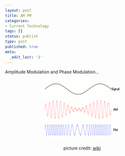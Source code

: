 ```yaml
---
layout: post
title: AM PM
categories:
- Current Technology
tags: []
status: publish
type: post
published: true
meta:
  _edit_last: '1'
---
```

Amplitude Modulation and Phase Modulation...
<p style="text-align: center;"><img class="aligncenter size-full wp-image-1117" title="ampm" src="/img/ampm.gif" alt="" width="256" height="200" /></p>
<p style="text-align: center;">picture credit: <a class="vt-p" href="http://en.wikipedia.org/wiki/File:Amfm3-en-de.gif">wiki</a></p>
<p style="text-align: center;"></p>
